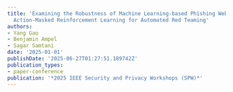 ```yaml
---
title: 'Examining the Robustness of Machine Learning-based Phishing Website Detection:
  Action-Masked Reinforcement Learning for Automated Red Teaming'
authors:
- Yang Gao
- Benjamin Ampel
- Sagar Samtani
date: '2025-01-01'
publishDate: '2025-06-27T01:27:51.189742Z'
publication_types:
- paper-conference
publication: '*2025 IEEE Security and Privacy Workshops (SPW)*'
---
```

